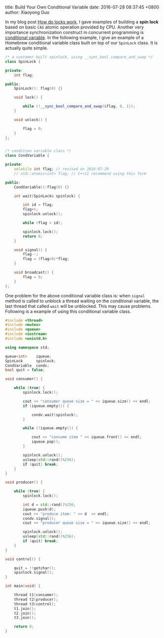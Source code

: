 title: Build Your Own Conditional Variable
date: 2016-07-28 08:37:45 +0800
author: Xiaoyong Guo

In my blog post [How do locks work]({filename}/blog/2016-07-26-how-do-locks-work.md),
I gave examples of building a **spin lock** based on basic `CAS` atomic operation
provided by CPU. Another very importance synchronization construct in concurrent programming is
[conditional variable](https://en.wikipedia.org/wiki/Monitor_%28synchronization%29).
In the following example, I give an example of 
a Homebrew conditional variable class built on top of our `SpinLock` class.
It is actually quite simple.

```c++
/* a customer built spinlock, using __sync_bool_compare_and_swap */
class SpinLock {

private:
    int flag;

public:
    SpinLock(): flag(0) {}

    void lock() {

        while (!__sync_bool_compare_and_swap(&flag, 0, 1));
    }

    void unlock() {

        flag = 0;
    }
};


/* condition variable class */
class CondVariable {

private:
    volatile int flag; // revised on 2016-07-29
    // std::atomic<int> flag; // C++11 recommend using this form

public:
    CondVariable():flag(0) {}

    int wait(SpinLock& spinlock) {

        int id = flag;
        flag++;
        spinlock.unlock();

        while (flag > id); 

        spinlock.lock();
        return 0;
    }

    void signal() {
        flag--;
        flag = (flag>0)*flag;
    }

    void broadcast() {
        flag = 0;
    }
};
```

One problem for the above conditional variable class 
is: when `signal` method is called to unblock a thread 
waiting on the conditional variable, the last thread that
called `wait` will be unblocked. 
This may cause problems. Following is a example of using
this conditional variable class. 


```c++
#include <thread>
#include <mutex>
#include <queue>
#include <iostream>
#include <unistd.h>

using namespace std;

queue<int>    iqueue;
SpinLock      spinlock;
CondVariable  condv;
bool quit = false;

void consumer() {

    while (true) {
        spinlock.lock();

        cout << "consumer queue size = " << iqueue.size() << endl;
        if (iqueue.empty()) {

            condv.wait(spinlock);
        }

        while (!iqueue.empty()) {

            cout << "consume item " << iqueue.front() << endl;
            iqueue.pop();
        }

        spinlock.unlock();
        usleep(std::rand()%256);
        if (quit) break;
    }
}

void producer() {

    while (true) {
        spinlock.lock();

        int d = std::rand()%256;
        iqueue.push(d);
        cout << "produce item: " << d  << endl;
        condv.signal();
        cout << "producer queue size = " << iqueue.size() << endl;

        spinlock.unlock();
        usleep(std::rand()%256);
        if (quit) break;
    }
}

void control() {

    quit = !!getchar();
    spinlock.signal();
}

int main(void) {

    thread t1(consumer);
    thread t2(producer);
    thread t3(control);
    t1.join();
    t2.join();
    t3.join();

    return 0;
}
```

